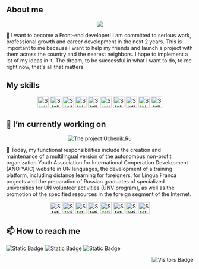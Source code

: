 <!--
**kkirillovv/kkirillovv** is a ✨ _special_ ✨ repository because its `README.md` (this file) appears on your GitHub profile.

Here are some ideas to get you started:
- 🌱 I’m currently learning ...
- 👯 I’m looking to collaborate on ...
- 🤔 I’m looking for help with ...
- 💬 Ask me about ...
- 😄 Pronouns: ...
- ⚡ Fun fact: ...
-->

## About me
<div align="center">
  <img src="https://github.com/kkirillovv/kkirillovv/assets/122016948/ca9c3c97-d0e9-4751-aaed-3bfad999383falt="Who am I?" />
</div>

💬 I want to become a Front-end developer! I am committed to serious work, professional growth and career development in the next 2 years. This is important to me because I want to help my friends and launch a project with them across the country and the nearest neighbors. I hope to implement a lot of my ideas in it.
The dream, to be successful in what I want to do, to me right now, that's all that matters.

## My skills
<div align="center">
  <img alt="Static Badge" src="https://img.shields.io/badge/Web%20development-blue?logoColor=black" height=30>
  <img alt="Static Badge" src="https://img.shields.io/badge/BEM-blue?logoColor=black" height=30>
  <img alt="Static Badge" src="https://img.shields.io/badge/HTML-blue?logo=HTML5&logoColor=black" height=30>
  <img alt="Static Badge" src="https://img.shields.io/badge/CSS-blue?logo=CSS3&logoColor=black" height=30>
  <img alt="Static Badge" src="https://img.shields.io/badge/Adaptive%20layout-blue?logoColor=black" height=30>
  <img alt="Static Badge" src="https://img.shields.io/badge/JavaScript-blue?logo=JavaScript&logoColor=black" height=30>
  <img alt="Static Badge" src="https://img.shields.io/badge/React-blue?logo=React&logoColor=black" height=30>
  <img alt="Static Badge" src="https://img.shields.io/badge/Express-blue?logo=Express&logoColor=black" height=30>
  <img alt="Static Badge" src="https://img.shields.io/badge/MongoDB-blue?logo=MongoDB&logoColor=black" height=30>
  <img alt="Static Badge" src="https://img.shields.io/badge/GitHub-blue?logo=GitHub&logoColor=black" height=30>
</div>

## 🔭 I’m currently working on
<div align="center">
  <img src="https://github.com/kkirillovv/kkirillovv/assets/122016948/ca5d04fb-1dc2-45ae-aeaa-53a8ba35c7b6" alt="The project Uchenik.Ru" />
</div>

💬 Today, my functional responsibilities include the creation and maintenance of a multilingual version of the autonomous non-profit organization Youth Association for International Cooperation Development (ANO YAIC) website in UN languages, the development of a training platform, including distance learning for foreigners, for Lingua Franca projects and the preparation of Russian graduates of specialized universities for UN volunteer activities (UNV program), as well as the promotion of the specified resources in the foreign segment of the Internet.

<div align="center">
  <img alt="Static Badge" src="https://img.shields.io/badge/WordPress-grey?logo=WordPress&logoColor=black&labelColor=f0b354" height=30>
  <img alt="Static Badge" src="https://img.shields.io/badge/HTML-grey?logo=HTML5&logoColor=black&labelColor=f0b354" height=30>
  <img alt="Static Badge" src="https://img.shields.io/badge/CSS-grey?logo=CSS3&logoColor=black&labelColor=f0b354" height=30>
  <img alt="Static Badge" src="https://img.shields.io/badge/Adaptive%20layout-grey?logoColor=black" height=30>
  <img alt="Static Badge" src="https://img.shields.io/badge/PHP-grey?logo=PHP&logoColor=black&labelColor=f0b354" height=30>
  <img alt="Static Badge" src="https://img.shields.io/badge/Laravel-grey?logo=Laravel&logoColor=black&labelColor=f0b354" height=30>
  <img alt="Static Badge" src="https://img.shields.io/badge/MySQL-grey?logo=MySQL&logoColor=black&labelColor=f0b354" height=30>
  <img alt="Static Badge" src="https://img.shields.io/badge/Apache-grey?logo=Apache&logoColor=black&labelColor=f0b354" height=30>
</div>

## 📫 How to reach me
![Static Badge](https://img.shields.io/badge/My%20e--mail-grey?logo=Gmail&logoColor=black&labelColor=f0b354)
<img alt="Static Badge" src="https://img.shields.io/badge/Telegram-grey?logo=Telegram&logoColor=black&labelColor=f0b354">
![Static Badge](https://img.shields.io/badge/Telegram-grey?logo=Telegram&logoColor=black&labelColor=f0b354)


<div align="right">
  <p align="right">
    <img src="https://api.visitorbadge.io/api/visitors?path=https%3A%2F%2Fgithub.com%2Fkkirillovv&countColor=%23f0b354" alt="Visitors Badge" />
  </p>
</div>
